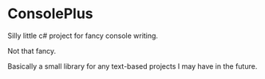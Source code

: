 # ConsolePlus
Silly little c# project for fancy console writing.

Not that fancy.

Basically a small library for any text-based projects I may have in the future.
